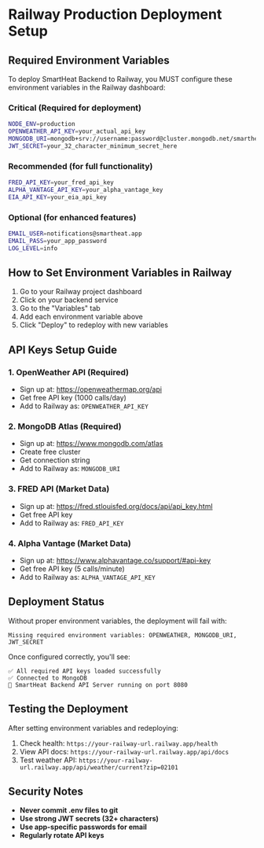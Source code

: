 # Railway Production Deployment Setup

## Required Environment Variables

To deploy SmartHeat Backend to Railway, you MUST configure these environment variables in the Railway dashboard:

### Critical (Required for deployment)
```bash
NODE_ENV=production
OPENWEATHER_API_KEY=your_actual_api_key
MONGODB_URI=mongodb+srv://username:password@cluster.mongodb.net/smartheat
JWT_SECRET=your_32_character_minimum_secret_here
```

### Recommended (for full functionality)
```bash
FRED_API_KEY=your_fred_api_key
ALPHA_VANTAGE_API_KEY=your_alpha_vantage_key
EIA_API_KEY=your_eia_api_key
```

### Optional (for enhanced features)
```bash
EMAIL_USER=notifications@smartheat.app
EMAIL_PASS=your_app_password
LOG_LEVEL=info
```

## How to Set Environment Variables in Railway

1. Go to your Railway project dashboard
2. Click on your backend service
3. Go to the "Variables" tab
4. Add each environment variable above
5. Click "Deploy" to redeploy with new variables

## API Keys Setup Guide

### 1. OpenWeather API (Required)
- Sign up at: https://openweathermap.org/api
- Get free API key (1000 calls/day)
- Add to Railway as: `OPENWEATHER_API_KEY`

### 2. MongoDB Atlas (Required)
- Sign up at: https://www.mongodb.com/atlas
- Create free cluster
- Get connection string
- Add to Railway as: `MONGODB_URI`

### 3. FRED API (Market Data)
- Sign up at: https://fred.stlouisfed.org/docs/api/api_key.html
- Get free API key
- Add to Railway as: `FRED_API_KEY`

### 4. Alpha Vantage (Market Data)
- Sign up at: https://www.alphavantage.co/support/#api-key
- Get free API key (5 calls/minute)
- Add to Railway as: `ALPHA_VANTAGE_API_KEY`

## Deployment Status

Without proper environment variables, the deployment will fail with:
```
Missing required environment variables: OPENWEATHER, MONGODB_URI, JWT_SECRET
```

Once configured correctly, you'll see:
```
✅ All required API keys loaded successfully
✅ Connected to MongoDB
🚀 SmartHeat Backend API Server running on port 8080
```

## Testing the Deployment

After setting environment variables and redeploying:

1. Check health: `https://your-railway-url.railway.app/health`
2. View API docs: `https://your-railway-url.railway.app/api/docs`
3. Test weather API: `https://your-railway-url.railway.app/api/weather/current?zip=02101`

## Security Notes

- **Never commit .env files to git**
- **Use strong JWT secrets (32+ characters)**
- **Use app-specific passwords for email**
- **Regularly rotate API keys**